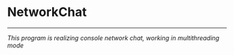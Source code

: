 # NetworkChat
_________________________________

*This program is realizing console network chat, working in multithreading mode*
